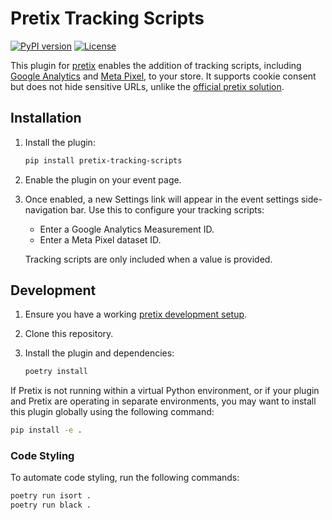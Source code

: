 # Pretix Tracking Scripts

[![PyPI version](https://badge.fury.io/py/pretix-tracking-scripts.svg)](https://pypi.org/project/pretix-tracking-scripts/)
[![License](https://img.shields.io/github/license/kiancross/pretix-tracking-scripts)](https://github.com/kiancross/pixy/blob/master/LICENSE)

This plugin for [pretix](https://github.com/pretix/pretix) enables the addition of tracking scripts, including [Google Analytics](https://developers.google.com/analytics) and [Meta Pixel](https://www.facebook.com/business/tools/meta-pixel), to your store. It supports cookie consent but does not hide sensitive URLs, unlike the [official pretix solution](https://behind.pretix.eu/2019/02/02/trackers/).

## Installation

 1. Install the plugin:

    ```bash
    pip install pretix-tracking-scripts
    ```

 2. Enable the plugin on your event page.

 3. Once enabled, a new Settings link will appear in the event settings side-navigation bar. Use this to configure your tracking scripts:

     * Enter a Google Analytics Measurement ID.
     * Enter a Meta Pixel dataset ID.
    
    Tracking scripts are only included when a value is provided.

## Development

 1. Ensure you have a working [pretix development setup](https://docs.pretix.eu/en/latest/development/setup.html).

 2. Clone this repository.

 3. Install the plugin and dependencies:

    ```bash
    poetry install
    ```

If Pretix is not running within a virtual Python environment, or if your plugin and Pretix are operating in separate environments, you may want to install this plugin globally using the following command:

```bash
pip install -e .
```

### Code Styling

To automate code styling, run the following commands:

```bash
poetry run isort .
poetry run black .
```
